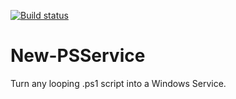 [![Build status](https://ci.appveyor.com/api/projects/status/x6but3891fov3g6f/branch/master?svg=true)](https://ci.appveyor.com/project/oze4/new-psservice/branch/master)

# New-PSService
Turn any looping .ps1 script into a Windows Service.
